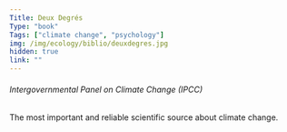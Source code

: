 ```yaml
---
Title: Deux Degrés
Type: "book"
Tags: ["climate change", "psychology"]
img: /img/ecology/biblio/deuxdegres.jpg
hidden: true
link: ""
---
```


###### Intergovernmental Panel on Climate Change (IPCC)

The most important and reliable scientific source about climate change.
